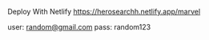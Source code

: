 Deploy With Netlify [https://herosearchh.netlify.app/marvel
](https://herosearchh.netlify.app/)

user: random@gmail.com
pass: random123

